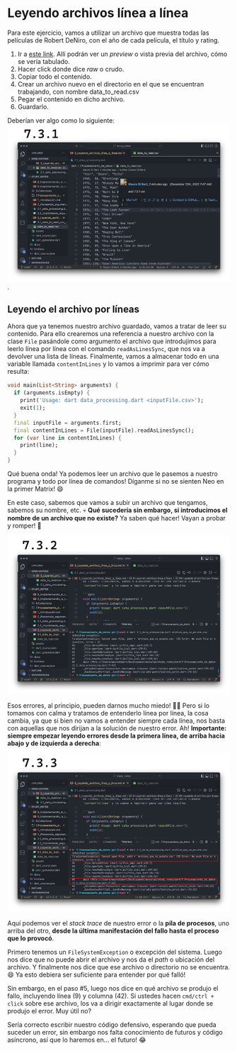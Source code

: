 # Leyendo archivos línea a línea

Para este ejercicio, vamos a utilizar un archivo que muestra todas las películas de Robert DeNiro, con el año de cada película, el título y rating.

1. Ir a [este link](https://github.com/themonkslab/courses/blob/main/dart/7.Procesamiento_de_datos/data_to_read.csv). Allí podrán ver un _preview_ o vista previa del archivo, cómo se vería tabulado.
2. Hacer click donde dice _raw_ o crudo.
3. Copiar todo el contenido.
4. Crear un archivo nuevo en el directorio en el que se encuentran trabajando, con nombre data_to_read.csv
5. Pegar el contenido en dicho archivo.
6. Guardarlo.

Deberían ver algo como lo siguiente: ![Data to read en VS Code](./3.1_data_to_read_csv_example.png).

## Leyendo el archivo por líneas

Ahora que ya tenemos nuestro archivo guardado, vamos a tratar de leer su contenido. Para ello crearemos una referencia a nuestro archivo con la clase `File` pasándole como argumento el archivo que introdujimos para leerlo línea por línea con el comando `readAsLinesSync`, que nos va a devolver una lista de líneas. Finalmente, vamos a almacenar todo en una variable llamada `contentInLines` y lo vamos a imprimir para ver cómo resulta:

```dart
void main(List<String> arguments) {
  if (arguments.isEmpty) {
    print('Usage: dart data_processing.dart <inputFile.csv>');
    exit(1);
  }
  final inputFile = arguments.first;
  final contentInLines = File(inputFile).readAsLinesSync();
  for (var line in contentInLines) {
    print(line);
  }
}
```

Qué buena onda! Ya podemos leer un archivo que le pasemos a nuestro programa y todo por línea de comandos! Díganme si no se sienten Neo en la primer Matrix! 😄

En este caso, sabemos que vamos a subir un archivo que tengamos, sabemos su nombre, etc. 💀 __Qué sucedería sin embargo, si introducimos el nombre de un archivo que no existe?__  Ya saben qué hacer! Vayan a probar y romper! 🤣

![Error horroroso](https://raw.githubusercontent.com/themonkslab/courses/main/dart/7.Procesamiento_de_datos/3.2_error_horroroso.png)

Esos errores, al principio, pueden darnos mucho miedo! 🧟‍♂️ Pero si lo tomamos con calma y tratamos de entenderlo línea por línea, la cosa cambia, ya que si bien no vamos a entender siempre cada línea, nos basta con aquellas que nos dirijan a la solución de nuestro error. Ah! __Importante: siempre empezar leyendo errores desde la primera línea, de arriba hacia abajo y de izquierda a derecha__:

![Error horroroso](https://raw.githubusercontent.com/themonkslab/courses/main/dart/7.Procesamiento_de_datos/3.3_como_entender_el_error.png)

Aquí podemos ver el _stack trace_ de nuestro error o la __pila de procesos__, uno arriba del otro, __desde la última manifestación del fallo hasta el proceso que lo provocó__.

Primero tenemos un `FileSystemException` o excepción del sistema. Luego nos dice que no puede abrir el archivo y nos da el _path_ o ubicación del archivo. Y finalmente nos dice que ese archivo o directorio no se encuentra. 😄 Ya esto debiera ser suficiente para entender por qué falló!

Sin embargo, en el paso #5, luego nos dice en qué archivo se produjo el fallo, incluyendo línea (9) y columna (42). Si ustedes hacen `cmd/ctrl + click` sobre ese archivo, los va a dirigir exactamente al lugar donde se produjo el error. Muy útil no?

Sería correcto escribir nuestro código defensivo, esperando que pueda suceder un error, sin embargo nos falta conocimiento de futuros y código asíncrono, así que lo haremos en... el futuro! 😂
